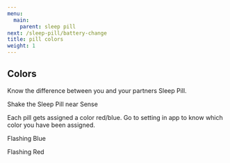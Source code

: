 ```yaml
---
menu:
  main:
    parent: sleep pill
next: /sleep-pill/battery-change
title: pill colors
weight: 1
---
```


## Colors

Know the difference between you and your partners Sleep Pill.


Shake the Sleep Pill near Sense

Each pill gets assigned a color red/blue. Go to setting in app to know which color you have been assigned. 


Flashing Blue


Flashing Red
